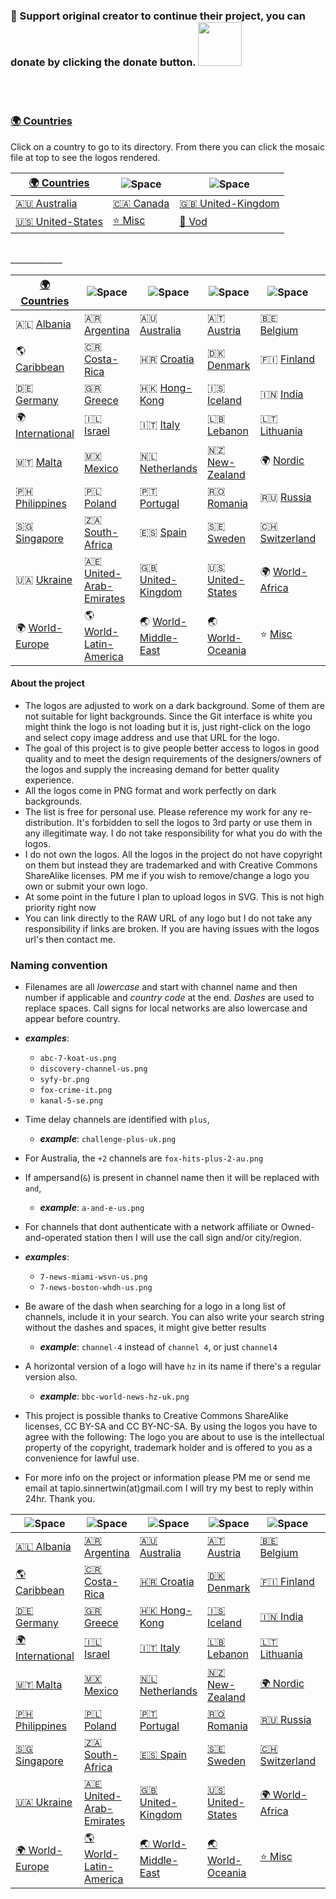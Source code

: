 ### 💛 Support original creator to continue their project, you can donate by clicking the donate button. [<img src="https://raw.githubusercontent.com/tv-logo/tv-logos/main/misc/paypal-donate.png" width="70">](https://www.paypal.com/donate/?hosted_button_id=JTJ7FPU6TCHDW)

<br><br>

### [🌍 Countries](https://raw.githubusercontent.com/erichologist/tv-logos/refs/head/main/countries/)
Click on a country to go to its directory. From there you can click the mosaic file at top to see the logos rendered. 

| [🌍 Countries] | ![Space] | ![Space] |
|----|----|----|
| [🇦🇺 Australia] | [🇨🇦 Canada] | [🇬🇧 United-Kingdom] |
| [🇺🇸 United-States] | [⭐️ Misc] | [📼 Vod] |

<br>
_____________

<br>

| [🌍 Countries] | ![Space] | ![Space] | ![Space] | ![Space] | ![Space] |
|----|----|----|----|----|----|
| 🇦🇱 [Albania] | 🇦🇷 [Argentina] | 🇦🇺 [Australia] | 🇦🇹 [Austria] | 🇧🇪 [Belgium] | 🇨🇦 [Canada] |
| 🌎 [Caribbean] | 🇨🇷 [Costa-Rica] | 🇭🇷 [Croatia] | 🇩🇰 [Denmark] | 🇫🇮 [Finland] | 🇫🇷 [France] |
| 🇩🇪 [Germany] | 🇬🇷 [Greece] | 🇭🇰 [Hong-Kong] | 🇮🇸 [Iceland] | 🇮🇳 [India] | 🇮🇩 [Indonesia] |
| 🌍 [International] | 🇮🇱 [Israel] | 🇮🇹 [Italy] | 🇱🇧 [Lebanon] | 🇱🇹 [Lithuania] | 🇲🇾 [Malaysia] |
| 🇲🇹 [Malta] | 🇲🇽 [Mexico] | 🇳🇱 [Netherlands] | 🇳🇿 [New-Zealand] | 🌍 [Nordic] | 🇳🇴 [Norway] |
| 🇵🇭 [Philippines] | 🇵🇱 [Poland] | 🇵🇹 [Portugal] | 🇷🇴 [Romania] | 🇷🇺 [Russia] | 🇷🇸 [Serbia] |
| 🇸🇬 [Singapore] | 🇿🇦 [South-Africa] | 🇪🇸 [Spain] | 🇸🇪 [Sweden] | 🇨🇭 [Switzerland] | 🇹🇷 [Turkey] |
| 🇺🇦 [Ukraine] | 🇦🇪 [United-Arab-Emirates] | 🇬🇧 [United-Kingdom] | 🇺🇸 [United-States] | 🌍 [World-Africa] | 🌏 [World-Asia] |
| 🌍 [World-Europe] | 🌎 [World-Latin-America] | 🌏 [World-Middle-East] | 🌏 [World-Oceania] | ⭐️ [Misc] | 📼 [Vod] |


#### About the project
* The logos are adjusted to work on a dark background. Some of them are not suitable for light backgrounds. Since the Git interface is white you might think the logo is not loading but it is, just right-click on the logo and select copy image address and use that URL for the logo.
* The goal of this project is to give people better access to logos in good quality and to meet the design requirements of the designers/owners of the logos and supply the increasing demand for better quality experience.
* All the logos come in PNG format and work perfectly on dark backgrounds.
* The list is free for personal use. Please reference my work for any re-distribution. It's forbidden to sell the logos to 3rd party or use them in any illegitimate way. I do not take responsibility for what you do with the logos.
* I do not own the logos. All the logos in the project do not have copyright on them but instead they are trademarked and with Creative Commons ShareAlike licenses. PM me if you wish to remove/change a logo you own or submit your own logo.
* At some point in the future I plan to upload logos in SVG. This is not high priority right now
* You can link directly to the RAW URL of any logo but I do not take any responsibility if links are broken. If you are having issues with the logos url's then contact me.
 

### Naming convention
* Filenames are all *lowercase* and start with channel name and then number if applicable and *country code* at the end. *Dashes* are used to replace spaces. Call signs for local networks are also lowercase and appear before country.
* ***examples***: 
  * `abc-7-koat-us.png`
  * `discovery-channel-us.png`
  * `syfy-br.png`
  * `fox-crime-it.png`
  * `kanal-5-se.png`
* Time delay channels are identified with `plus`,
  * ***example***: `challenge-plus-uk.png` 
* For Australia, the `+2` channels are `fox-hits-plus-2-au.png`
* If ampersand(`&`) is present in channel name then it will be replaced with `and`,
  * ***example***: `a-and-e-us.png`
* For channels that dont authenticate with a network affiliate or Owned-and-operated station then I will use the call sign and/or city/region.
* ***examples***:
  * `7-news-miami-wsvn-us.png`
  * `7-news-boston-whdh-us.png`
* Be aware of the dash when searching for a logo in a long list of channels, include it in your search. You can also write your search string without the dashes and spaces, it might give better results
  * ***example***: `channel-4` instead of `channel 4`, or just `channel4`
* A horizontal version of a logo will have `hz` in its name if there's a regular version also.
  * ***example***: `bbc-world-news-hz-uk.png`

* This project is possible thanks to Creative Commons ShareAlike licenses, CC BY-SA and CC BY-NC-SA. By using the logos you have to agree with the following: The logo you are about to use is the intellectual property of the copyright, trademark holder and is offered to you as a convenience for lawful use.
* For more info on the project or information please PM me or send me email at tapio.sinnertwin(at)gmail.com I will try my best to reply within 24hr. Thank you.


| ![Space] | ![Space] | ![Space] | ![Space] | ![Space] | ![Space] |
|----|----|----|----|----|----|
| [🇦🇱 Albania] | [🇦🇷 Argentina] | [🇦🇺 Australia] | [🇦🇹 Austria] | [🇧🇪 Belgium] | [🇨🇦 Canada] |
| [🌎 Caribbean] | [🇨🇷 Costa-Rica] | [🇭🇷 Croatia] | [🇩🇰 Denmark] | [🇫🇮 Finland] | [🇫🇷 France] |
| [🇩🇪 Germany] | [🇬🇷 Greece] | [🇭🇰 Hong-Kong] | [🇮🇸 Iceland] | [🇮🇳 India] | [🇮🇩 Indonesia] |
| [🌍 International] | [🇮🇱 Israel] | [🇮🇹 Italy] | [🇱🇧 Lebanon] | [🇱🇹 Lithuania] | [🇲🇾 Malaysia] |
| [🇲🇹 Malta] | [🇲🇽 Mexico] | [🇳🇱 Netherlands] | [🇳🇿 New-Zealand] | [🌍 Nordic] | [🇳🇴 Norway] |
| [🇵🇭 Philippines] | [🇵🇱 Poland] | [🇵🇹 Portugal] | [🇷🇴 Romania] | [🇷🇺 Russia] | [🇷🇸 Serbia] |
| [🇸🇬 Singapore] | [🇿🇦 South-Africa] | [🇪🇸 Spain] | [🇸🇪 Sweden] | [🇨🇭 Switzerland] | [🇹🇷 Turkey] |
| [🇺🇦 Ukraine] | [🇦🇪 United-Arab-Emirates] | [🇬🇧 United-Kingdom] | [🇺🇸 United-States] | [🌍 World-Africa] | [🌏 World-Asia] |
| [🌍 World-Europe] | [🌎 World-Latin-America] | [🌏 World-Middle-East] | [🌏 World-Oceania] | [⭐️ Misc] | [📼 Vod] |




[Albania]:https://github.com/tv-logo/tv-logos/tree/main/countries/albania "Albania"
[Argentina]:https://github.com/tv-logo/tv-logos/tree/main/countries/argentina "Argentina"
[Australia]:https://github.com/tv-logo/tv-logos/tree/main/countries/australia "Australia"
[Austria]:https://github.com/tv-logo/tv-logos/tree/main/countries/austria "Austria"
[Belgium]:https://github.com/tv-logo/tv-logos/tree/main/countries/belgium "Belgium"
[Canada]:https://github.com/tv-logo/tv-logos/tree/main/countries/canada "Canada"
[Caribbean]:https://github.com/tv-logo/tv-logos/tree/main/countries/caribbean "Caribbean"
[Costa-Rica]:https://github.com/tv-logo/tv-logos/tree/main/countries/costa-rica "Costa-Rica"
[Croatia]:https://github.com/tv-logo/tv-logos/tree/main/countries/croatia "Croatia"
[Denmark]:https://github.com/tv-logo/tv-logos/tree/main/countries/nordic/denmark "Denmark"
[Finland]:https://github.com/tv-logo/tv-logos/tree/main/countries/nordic/finland "Finland"
[France]:https://github.com/tv-logo/tv-logos/tree/main/countries/france "France"
[Germany]:https://github.com/tv-logo/tv-logos/tree/main/countries/germany "Germany"
[Greece]:https://github.com/tv-logo/tv-logos/tree/main/countries/greece "Greece"
[Hong-Kong]:https://github.com/tv-logo/tv-logos/tree/main/countries/hong-kong "Hong-Kong"
[Iceland]:https://github.com/tv-logo/tv-logos/tree/main/countries/nordic/iceland "Iceland"
[India]:https://github.com/tv-logo/tv-logos/tree/main/countries/india "India"
[Indonesia]:https://github.com/tv-logo/tv-logos/tree/main/countries/indonesia "Indonesia"
[International]:https://github.com/tv-logo/tv-logos/tree/main/countries/international "International"
[Israel]:https://github.com/tv-logo/tv-logos/tree/main/countries/israel "Israel"
[Italy]:https://github.com/tv-logo/tv-logos/tree/main/countries/italy "Italy"
[Lebanon]:https://github.com/tv-logo/tv-logos/tree/main/countries/lebanon "Lebanon"
[Lithuania]:https://github.com/tv-logo/tv-logos/tree/main/countries/lithuania "Lithuania"
[Malaysia]:https://github.com/tv-logo/tv-logos/tree/main/countries/malaysia "Malaysia"
[Malta]:https://github.com/tv-logo/tv-logos/tree/main/countries/malta "Malta"
[Mexico]:https://github.com/tv-logo/tv-logos/tree/main/countries/mexico "Mexico"
[Netherlands]:https://github.com/tv-logo/tv-logos/tree/main/countries/netherlands "Netherlands"
[New-Zealand]:https://github.com/tv-logo/tv-logos/tree/main/countries/new-zealand "New-Zealand"
[Nordic]:https://github.com/tv-logo/tv-logos/tree/main/countries/nordic "Nordic"
[Norway]:https://github.com/tv-logo/tv-logos/tree/main/countries/nordic/norway "Norway"
[Philippines]:https://github.com/tv-logo/tv-logos/tree/main/countries/philippines "Philippines"
[Poland]:https://github.com/tv-logo/tv-logos/tree/main/countries/poland "Poland"
[Portugal]:https://github.com/tv-logo/tv-logos/tree/main/countries/portugal "Portugal"
[Romania]:https://github.com/tv-logo/tv-logos/tree/main/countries/romania "Romania"
[Russia]:https://github.com/tv-logo/tv-logos/tree/main/countries/russia "Russia"
[Serbia]:https://github.com/tv-logo/tv-logos/tree/main/countries/serbia "Serbia"
[Singapore]:https://github.com/tv-logo/tv-logos/tree/main/countries/singapore "Singapore"
[South-Africa]:https://github.com/tv-logo/tv-logos/tree/main/countries/south-africa "South-Africa"
[Spain]:https://github.com/tv-logo/tv-logos/tree/main/countries/spain "Spain"
[Sweden]:https://github.com/tv-logo/tv-logos/tree/main/countries/nordic/sweden "Sweden"
[Switzerland]:https://github.com/tv-logo/tv-logos/tree/main/countries/switzerland "Switzerland"
[Turkey]:https://github.com/tv-logo/tv-logos/tree/main/countries/turkey "Turkey"
[Ukraine]:https://github.com/tv-logo/tv-logos/tree/main/countries/ukraine "Ukraine"
[United-Arab-Emirates]:https://github.com/tv-logo/tv-logos/tree/main/countries/united-arab-emirates "United-Arab-Emirates"
[United-Kingdom]:https://github.com/tv-logo/tv-logos/tree/main/countries/united-kingdom "United-Kingdom"
[United-States]:https://github.com/tv-logo/tv-logos/tree/main/countries/united-states "United-States"
[World-Africa]:https://github.com/tv-logo/tv-logos/tree/main/countries/world-africa "World-Africa"
[World-Asia]:https://github.com/tv-logo/tv-logos/tree/main/countries/world-asia "World-Asia"
[World-Europe]:https://github.com/tv-logo/tv-logos/tree/main/countries/world-europe "World-Europe"
[World-Latin-America]:https://github.com/tv-logo/tv-logos/tree/main/countries/world-latin-america "World-Latin-America"
[World-Middle-East]:https://github.com/tv-logo/tv-logos/tree/main/countries/world-middle-east "World-Middle-East"
[World-Oceania]:https://github.com/tv-logo/tv-logos/tree/main/countries/world-oceania "World-Oceania"
[Misc]:https://github.com/tv-logo/tv-logos/tree/main/misc "Misc"
[Vod]:https://github.com/tv-logo/tv-logos/tree/main/misc/vod "Vod"
[🇦🇺 Australia]:https://github.com/erichologist/tv-logos/raw/refs/heads/main/countries/australia "Australia"
[🇦🇱 Albania]:https://github.com/erichologist/tv-logos/tree/main/countries/albania "Albania"
[🇦🇷 Argentina]:https://github.com/erichologist/tv-logos/tree/main/countries/argentina "Argentina"
[🇦🇺 Australia]:https://github.com/erichologist/tv-logos/tree/main/countries/australia "Australia"
[🇦🇹 Austria]:https://github.com/erichologist/tv-logos/tree/main/countries/austria "Austria"
[🇧🇪 Belgium]:https://github.com/erichologist/tv-logos/tree/main/countries/belgium "Belgium"
[🇨🇦 Canada]:https://github.com/erichologist/tv-logos/raw/refs/heads/main/countries/canada "Canada"
[🌍 Countries]:https://raw.githubusercontent.com/erichologist/tv-logos/refs/head/main/countries "Countries"
[🇨🇦 Canada]:https://github.com/erichologist/tv-logos/tree/main/countries/canada "Canada"
[🌎 Caribbean]:https://github.com/erichologist/tv-logos/tree/main/countries/caribbean "Caribbean"
[🇨🇷 Costa-Rica]:https://github.com/erichologist/tv-logos/tree/main/countries/costa-rica "Costa-Rica"
[🌍 Countries]:https://github.com/erichologist/tv-logos/tree/main/countries "Countries"
[🇭🇷 Croatia]:https://github.com/erichologist/tv-logos/tree/main/countries/croatia "Croatia"
[🇩🇰 Denmark]:https://github.com/erichologist/tv-logos/tree/main/countries/nordic/denmark "Denmark"
[🇫🇮 Finland]:https://github.com/erichologist/tv-logos/tree/main/countries/nordic/finland "Finland"
[🇫🇷 France]:https://github.com/erichologist/tv-logos/tree/main/countries/france "France"
[🇩🇪 Germany]:https://github.com/erichologist/tv-logos/tree/main/countries/germany "Germany"
[🇬🇷 Greece]:https://github.com/erichologist/tv-logos/tree/main/countries/greece "Greece"
[🇭🇰 Hong-Kong]:https://github.com/erichologist/tv-logos/tree/main/countries/hong-kong "Hong-Kong"
[🇮🇸 Iceland]:https://github.com/erichologist/tv-logos/tree/main/countries/nordic/iceland "Iceland"
[🇮🇳 India]:https://github.com/erichologist/tv-logos/tree/main/countries/india "India"
[🇮🇩 Indonesia]:https://github.com/erichologist/tv-logos/tree/main/countries/indonesia "Indonesia"
[🌍 International]:https://github.com/erichologist/tv-logos/tree/main/countries/international "International"
[🇮🇱 Israel]:https://github.com/erichologist/tv-logos/tree/main/countries/israel "Israel"
[🇮🇹 Italy]:https://github.com/erichologist/tv-logos/tree/main/countries/italy "Italy"
[🇱🇧 Lebanon]:https://github.com/erichologist/tv-logos/tree/main/countries/lebanon "Lebanon"
[🇱🇹 Lithuania]:https://github.com/erichologist/tv-logos/tree/main/countries/lithuania "Lithuania"
[🇲🇾 Malaysia]:https://github.com/erichologist/tv-logos/tree/main/countries/malaysia "Malaysia"
[🇲🇹 Malta]:https://github.com/erichologist/tv-logos/tree/main/countries/malta "Malta"
[🇲🇽 Mexico]:https://github.com/erichologist/tv-logos/tree/main/countries/mexico "Mexico"
[🇳🇱 Netherlands]:https://github.com/erichologist/tv-logos/tree/main/countries/netherlands "Netherlands"
[🇳🇿 New-Zealand]:https://github.com/erichologist/tv-logos/tree/main/countries/new-zealand "New-Zealand"
[🌍 Nordic]:https://github.com/erichologist/tv-logos/tree/main/countries/nordic "Nordic"
[🇳🇴 Norway]:https://github.com/erichologist/tv-logos/tree/main/countries/nordic/norway "Norway"
[🇵🇭 Philippines]:https://github.com/erichologist/tv-logos/tree/main/countries/philippines "Philippines"
[🇵🇱 Poland]:https://github.com/erichologist/tv-logos/tree/main/countries/poland "Poland"
[🇵🇹 Portugal]:https://github.com/erichologist/tv-logos/tree/main/countries/portugal "Portugal"
[🇷🇴 Romania]:https://github.com/erichologist/tv-logos/tree/main/countries/romania "Romania"
[🇷🇺 Russia]:https://github.com/erichologist/tv-logos/tree/main/countries/russia "Russia"
[🇷🇸 Serbia]:https://github.com/erichologist/tv-logos/tree/main/countries/serbia "Serbia"
[🇸🇬 Singapore]:https://github.com/erichologist/tv-logos/tree/main/countries/singapore "Singapore"
[🇿🇦 South-Africa]:https://github.com/erichologist/tv-logos/tree/main/countries/south-africa "South-Africa"
[🇪🇸 Spain]:https://github.com/erichologist/tv-logos/tree/main/countries/spain "Spain"
[🇸🇪 Sweden]:https://github.com/erichologist/tv-logos/tree/main/countries/nordic/sweden "Sweden"
[🇨🇭 Switzerland]:https://github.com/erichologist/tv-logos/tree/main/countries/switzerland "Switzerland"
[🇹🇷 Turkey]:https://github.com/erichologist/tv-logos/tree/main/countries/turkey "Turkey"
[🇺🇦 Ukraine]:https://github.com/erichologist/tv-logos/tree/main/countries/ukraine "Ukraine"
[🇦🇪 United-Arab-Emirates]:https://github.com/erichologist/tv-logos/tree/main/countries/united-arab-emirates "United-Arab-Emirates"
[🇬🇧 United-Kingdom]:https://github.com/erichologist/tv-logos/raw/refs/heads/main/countries/united-kingdom "United-Kingdom"
[🇺🇸 United-States]:https://github.com/erichologist/tv-logos/raw/refs/heads/main/countries/united-states "United-States"
[🇬🇧 United-Kingdom]:https://github.com/erichologist/tv-logos/tree/main/countries/united-kingdom "United-Kingdom"
[🇺🇸 United-States]:https://github.com/erichologist/tv-logos/tree/main/countries/united-states "United-States"
[🌍 World-Africa]:https://github.com/erichologist/tv-logos/tree/main/countries/world-africa "World-Africa"
[🌏 World-Asia]:https://github.com/erichologist/tv-logos/tree/main/countries/world-asia "World-Asia"
[🌍 World-Europe]:https://github.com/erichologist/tv-logos/tree/main/countries/world-europe "World-Europe"
[🌎 World-Latin-America]:https://github.com/erichologist/tv-logos/tree/main/countries/world-latin-america "World-Latin-America"
[🌏 World-Middle-East]:https://github.com/erichologist/tv-logos/tree/main/countries/world-middle-east "World-Middle-East"
[🌏 World-Oceania]:https://github.com/erichologist/tv-logos/tree/main/countries/world-oceania "World-Oceania"
[⭐️ Misc]:https://github.com/erichologist/tv-logos/tree/main/misc "Misc"
[📼 Vod]:https://github.com/erichologist/tv-logos/tree/main/misc/vod "Vod"

[Space]:https://raw.githubusercontent.com/tv-logo/tv-logos/main/misc/space-1500.png "Space"
[S p a c e]:https://raw.githubusercontent.com/erichologist/tv-logos/main/misc/space-1500.png "S p a c e"